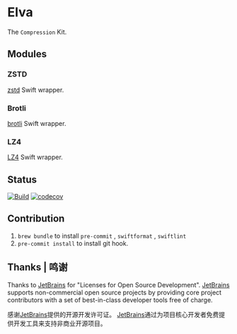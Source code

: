 # Elva

The `Compression` Kit.

## Modules

### ZSTD

[zstd](https://github.com/facebook/zstd.git) Swift wrapper.

### Brotli

[brotli](https://github.com/google/brotli.git) Swift wrapper.

### LZ4

[LZ4](https://github.com/lz4/lz4.git) Swift wrapper.

## Status

[![Build](https://github.com/L1MeN9Yu/Elva/actions/workflows/CI.yml/badge.svg)](https://github.com/L1MeN9Yu/Elva/actions/workflows/CI.yml)
[![codecov](https://codecov.io/gh/L1MeN9Yu/Elva/branch/main/graph/badge.svg?token=F130M1LL3L)](https://codecov.io/gh/L1MeN9Yu/Elva)

## Contribution

1. `brew bundle` to install `pre-commit` , `swiftformat` , `swiftlint`
2. `pre-commit install` to install git hook.

## Thanks | 鸣谢

Thanks to [JetBrains][JetBrains] for "Licenses for Open Source Development".
[JetBrains][JetBrains] supports non-commercial open source projects by providing core project contributors with a set of best-in-class developer tools free of charge.

感谢[JetBrains][JetBrains]提供的开源开发许可证。
[JetBrains][JetBrains]通过为项目核心开发者免费提供开发工具来支持非商业开源项目。

[JetBrains]: https://www.jetbrains.com/?from=Elva

